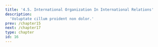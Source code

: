 ```yaml
---
title: '4.5. International Organization In International Relations'
description:
  'Voluptate cillum proident non dolor.'
prev: /chapter15
next: /chapter17
type: chapter
id: 16
---
```

